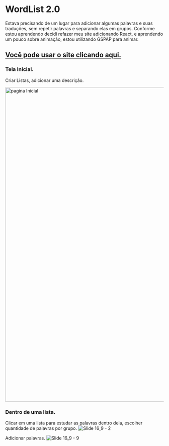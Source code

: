 

# WordList 2.0

Estava precisando de um lugar para adicionar algumas palavras e suas traduções, sem repetir palavras e separando elas em grupos.
Conforme estou aprendendo decidi refazer meu site adicionando React, e aprendendo um pouco sobre animação, estou utilizando GSPAP para animar.

## [Você pode usar o site clicando aqui.](https://word-list2-0.vercel.app/)

### Tela Inicial.
Criar Listas, adicionar uma descrição.

<img src="https://user-images.githubusercontent.com/88716893/147806180-2f808517-3bf4-429d-b6ae-862915be339b.jpg" alt="pagina Inicial" width="1000px" />

### Dentro de uma lista.
Clicar em uma lista para estudar as palavras dentro dela, escolher quantidade de palavras por grupo.
![Slide 16_9 - 2](https://user-images.githubusercontent.com/88716893/147845948-b3cd8f8a-a346-494f-a64b-a905812521b8.jpg)

Adicionar palavras.
![Slide 16_9 - 9](https://user-images.githubusercontent.com/88716893/148151464-dbd5903f-1b66-425e-8d8b-89d642610ae7.jpg)
